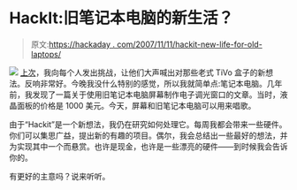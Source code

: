 # HackIt:旧笔记本电脑的新生活？

> 原文:[https://hackaday . com/2007/11/11/hackit-new-life-for-old-laptops/](https://hackaday.com/2007/11/11/hackit-new-life-for-old-laptops/)

![](../Images/f222fe5cc5e31d1cc5a98bd6fc9e6386.png)
[上次](http://www.hackaday.com/2007/11/04/presenting-hackit-got-a-better-idea/#comments)，我向每个人发出挑战，让他们大声喊出对那些老式 TiVo 盒子的新想法。反响非常好。今晚我没什么特别的感觉，所以我就简单点:笔记本电脑。几年前，我发现了一篇关于使用旧笔记本电脑屏幕制作电子调光窗口的文章。当时，液晶面板的价格是 1000 美元。今天，屏幕和旧笔记本电脑可以用来唱歌。

由于“Hackit”是一个新想法，我仍在研究如何处理它。每周我都会带来一些硬件。你们可以集思广益，提出新的有趣的项目。偶尔，我会总结出一些最好的想法，并为实现其中一个而悬赏。也许是现金，也许是一些漂亮的硬件——到时候我会告诉你的。

有更好的主意吗？说来听听。